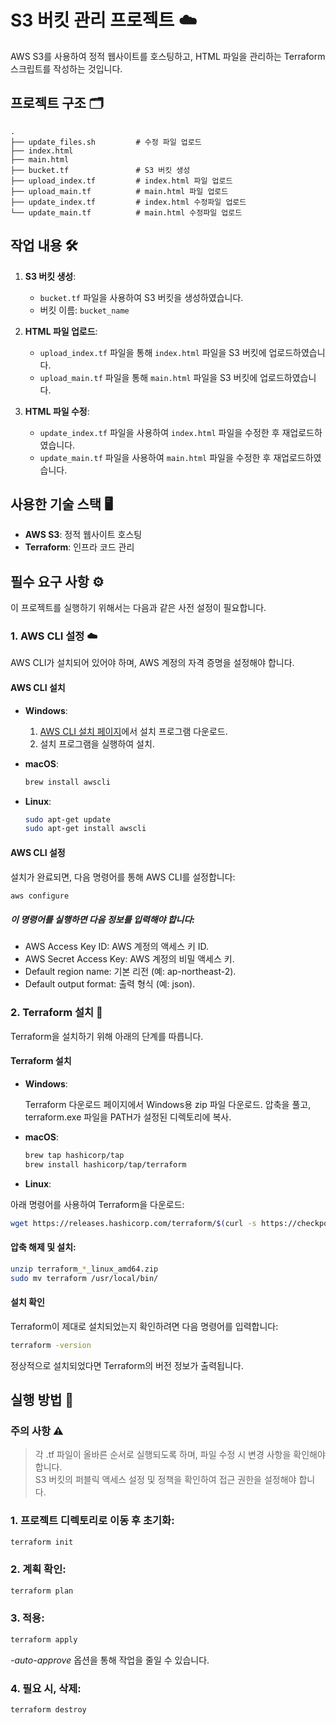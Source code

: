 # S3 버킷 관리 프로젝트 ☁️

AWS S3를 사용하여 정적 웹사이트를 호스팅하고, HTML 파일을 관리하는 Terraform 스크립트를 작성하는 것입니다.

## 프로젝트 구조 🗂️
```
.
├── update_files.sh         # 수정 파일 업로드
├── index.html
├── main.html
├── bucket.tf               # S3 버킷 생성
├── upload_index.tf         # index.html 파일 업로드
├── upload_main.tf          # main.html 파일 업로드
├── update_index.tf         # index.html 수정파일 업로드
└── update_main.tf          # main.html 수정파일 업로드

```

## 작업 내용 🛠️

1. **S3 버킷 생성**: 
   - `bucket.tf` 파일을 사용하여 S3 버킷을 생성하였습니다.
   - 버킷 이름: `bucket_name`

2. **HTML 파일 업로드**: 
   - `upload_index.tf` 파일을 통해 `index.html` 파일을 S3 버킷에 업로드하였습니다.
   - `upload_main.tf` 파일을 통해 `main.html` 파일을 S3 버킷에 업로드하였습니다.

3. **HTML 파일 수정**: 
   - `update_index.tf` 파일을 사용하여 `index.html` 파일을 수정한 후 재업로드하였습니다.
   - `update_main.tf` 파일을 사용하여 `main.html` 파일을 수정한 후 재업로드하였습니다.

## 사용한 기술 스택 🖥️
- **AWS S3**: 정적 웹사이트 호스팅
- **Terraform**: 인프라 코드 관리


## 필수 요구 사항 ⚙️

이 프로젝트를 실행하기 위해서는 다음과 같은 사전 설정이 필요합니다.

### 1. AWS CLI 설정 ☁️

AWS CLI가 설치되어 있어야 하며, AWS 계정의 자격 증명을 설정해야 합니다.

#### AWS CLI 설치
- **Windows**:
  1. [AWS CLI 설치 페이지](https://docs.aws.amazon.com/cli/latest/userguide/install-cliv2-windows.html)에서 설치 프로그램 다운로드.
  2. 설치 프로그램을 실행하여 설치.

- **macOS**:
  ```bash
  brew install awscli
  ```
- **Linux**:
   ```bash
   sudo apt-get update
   sudo apt-get install awscli
   ```

#### AWS CLI 설정
설치가 완료되면, 다음 명령어를 통해 AWS CLI를 설정합니다:
   ```bash
   aws configure
   ```

##### 이 명령어를 실행하면 다음 정보를 입력해야 합니다:
- AWS Access Key ID: AWS 계정의 액세스 키 ID.
- AWS Secret Access Key: AWS 계정의 비밀 액세스 키.
- Default region name: 기본 리전 (예: ap-northeast-2).
- Default output format: 출력 형식 (예: json).

### 2. Terraform 설치 🚀

Terraform을 설치하기 위해 아래의 단계를 따릅니다.

#### Terraform 설치
- **Windows**:

   Terraform 다운로드 페이지에서 Windows용 zip 파일 다운로드.
   압축을 풀고, terraform.exe 파일을 PATH가 설정된 디렉토리에 복사.

- **macOS**:

   ```bash
   brew tap hashicorp/tap
   brew install hashicorp/tap/terraform
   ```
- **Linux**:

아래 명령어를 사용하여 Terraform을 다운로드:

   ```bash
   wget https://releases.hashicorp.com/terraform/$(curl -s https://checkpoint-api.hashicorp.com/v1/check/terraform | jq -r .current_version)/terraform_$(curl -s https://checkpoint-api.hashicorp.com/v1/check/terraform | jq -r .current_version)_linux_amd64.zip
   ```

#### 압축 해제 및 설치:
   ```bash
   unzip terraform_*_linux_amd64.zip
   sudo mv terraform /usr/local/bin/
   ```
#### 설치 확인
Terraform이 제대로 설치되었는지 확인하려면 다음 명령어를 입력합니다:

   ```bash
   terraform -version
   ```
정상적으로 설치되었다면 Terraform의 버전 정보가 출력됩니다.




## 실행 방법 🚀

### 주의 사항 ⚠️
> 각 .tf 파일이 올바른 순서로 실행되도록 하며, 파일 수정 시 변경 사항을 확인해야 합니다. <br>
> S3 버킷의 퍼블릭 액세스 설정 및 정책을 확인하여 접근 권한을 설정해야 합니다.

### 1. 프로젝트 디렉토리로 이동 후 초기화:
```bash
terraform init
```
### 2. 계획 확인:
```bash
terraform plan
```
### 3. 적용:
```bash
terraform apply
```
   *-auto-approve* 옵션을 통해 작업을 줄일 수 있습니다.
### 4. 필요 시, 삭제:
```bash
terraform destroy
```

